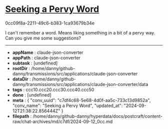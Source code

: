# [Seeking a Pervy Word](https://claude.ai/chat/c7df4c68-5e68-4d0f-aa5c-733c13d9852a)

0cc09f8a-2211-49c6-b383-1ca93679b34e

I can't remember a word. Means liking something in a bit of a pervy way. Can you give me some suggestions?

---

* **appName** : claude-json-converter
* **appPath** : claude-json-converter
* **subtask** : [undefined]
* **rootDir** : /home/danny/github-danny/transmissions/src/applications/claude-json-converter
* **dataDir** : /home/danny/github-danny/transmissions/src/applications/claude-json-converter/data
* **tags** : ccc10.ccc20.ccc30.ccc40.ccc50
* **done** : [undefined]
* **meta** : {
  "conv_uuid": "c7df4c68-5e68-4d0f-aa5c-733c13d9852a",
  "conv_name": "Seeking a Pervy Word",
  "updated_at": "2024-09-12T21:38:22.856444Z"
}
* **filepath** : /home/danny/github-danny/hyperdata/docs/postcraft/content-raw/chat-archives/md/c7df/2024-09-12_0cc.md